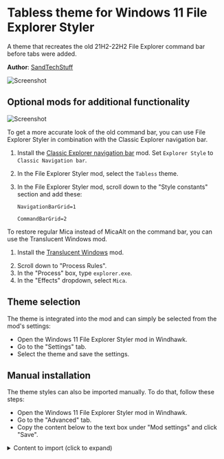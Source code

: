 # Tabless theme for Windows 11 File Explorer Styler

A theme that recreates the old 21H2-22H2 File Explorer command bar before tabs were added.

**Author**: [SandTechStuff](https://github.com/SandTechStuff)

![Screenshot](screenshot.png)

## Optional mods for additional functionality

![Screenshot](screenshot-classic-nav-bar.png)

To get a more accurate look of the old command bar, you can use File Explorer Styler in combination with the Classic Explorer navigation bar.

1. Install the [Classic Explorer navigation bar](https://windhawk.net/mods/explorer-frame-classic) mod. Set `Explorer Style` to `Classic Navigation bar`.

2. In the File Explorer Styler mod, select the `Tabless` theme.

3. In the File Explorer Styler mod, scroll down to the "Style constants" section and add these:

    `NavigationBarGrid=1`

    `CommandBarGrid=2`

To restore regular Mica instead of MicaAlt on the command bar, you can use the Translucent Windows mod.

1. Install the [Translucent Windows](https://windhawk.net/mods/translucent-windows) mod.
<!-- 2. Disable "Immersive darkmode titlebar" -->
<!-- Current version of the mod in the repo does not have this option -->
2. Scroll down to "Process Rules".
3. In the "Process" box, type `explorer.exe`.
4. In the "Effects" dropdown, select `Mica`.

## Theme selection

The theme is integrated into the mod and can simply be selected from the mod's
settings:

* Open the Windows 11 File Explorer Styler mod in Windhawk.
* Go to the "Settings" tab.
* Select the theme and save the settings.

## Manual installation

The theme styles can also be imported manually. To do that, follow these steps:

* Open the Windows 11 File Explorer Styler mod in Windhawk.
* Go to the "Advanced" tab.
* Copy the content below to the text box under "Mod settings" and click "Save".

<details>
<summary>Content to import (click to expand)</summary>

```json
{
	"controlStyles[0].target": "Microsoft.UI.Xaml.Controls.Grid#CommandBarControlRootGrid",
	"controlStyles[0].styles[0]": "Background=Transparent",
	"controlStyles[1].target": "Microsoft.UI.Xaml.Controls.Grid#ContentRoot",
	"controlStyles[1].styles[0]": "Background=Transparent",
	"controlStyles[2].target": "FileExplorerExtensions.NavigationBarControl",
	"controlStyles[2].styles[0]": "Grid.Row=$NavigationBarGrid",
	"controlStyles[3].target": "FileExplorerExtensions.CommandBarControl",
	"controlStyles[3].styles[0]": "Grid.Row=$CommandBarGrid",
	"controlStyles[4].target": "Microsoft.UI.Xaml.Controls.Grid#TabContainerGrid > Border",
	"controlStyles[4].styles[0]": "Visibility=Collapsed",
	"controlStyles[5].target": "Microsoft.UI.Xaml.Controls.Grid#TabContainer > Microsoft.UI.Xaml.Controls.Button#CloseButton",
	"controlStyles[5].styles[0]": "Visibility=Collapsed",
	"controlStyles[6].target": "Microsoft.UI.Xaml.Controls.TabViewItem > Microsoft.UI.Xaml.Controls.Grid#LayoutRoot > Microsoft.UI.Xaml.Controls.Canvas",
	"controlStyles[6].styles[0]": "Opacity=0",
	"controlStyles[7].target": "Grid#NavigationBarControlGrid",
	"controlStyles[7].styles[0]": "Background:=<SolidColorBrush Color=\"{ThemeResource SystemChromeLowColor}\" />",
	"controlStyles[8].target": "Microsoft.UI.Xaml.Controls.Grid#TabContainer",
	"controlStyles[8].styles[0]": "BorderThickness=0",
	"controlStyles[9].target": "Microsoft.UI.Xaml.Controls.ContentPresenter > Microsoft.UI.Xaml.Controls.StackPanel > Microsoft.UI.Xaml.Controls.TextBlock",
	"controlStyles[9].styles[0]": "FontFamily=Segoe UI, Segoe Fluent Icons",
	"controlStyles[9].styles[1]": "FontWeight=Normal",
	"controlStyles[10].target": "Microsoft.UI.Xaml.Controls.Grid#CommandBarControlRootGrid",
	"controlStyles[10].styles[0]": "BorderThickness=0,0,0,1",
	"controlStyles[11].target": "FileExplorerExtensions.FileExplorerTabControl",
	"controlStyles[11].styles[0]": "Height=36",
	"controlStyles[12].target": "Microsoft.UI.Xaml.Controls.Grid#TabContainer",
	"controlStyles[12].styles[0]": "Padding=1,0,0,1",
	"controlStyles[13].target": "Microsoft.UI.Xaml.Controls.Viewbox#IconBox",
	"controlStyles[13].styles[0]": "Margin=0,0,4,0",
	"controlStyles[14].target": "Microsoft.UI.Xaml.Controls.TabViewItem",
	"controlStyles[14].styles[0]": "Margin=0,-8,0,0",
	"styleConstants[0]": "NavigationBarGrid=2",
	"styleConstants[1]": "CommandBarGrid=1",
	"explorerFrameContainerHeight": 0
}
```
</details>
